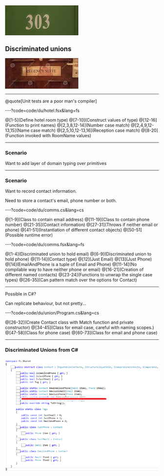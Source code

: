 ![Number room](assets/img/number.jpg)

## Discriminated unions

![Suite](assets/img/suite.jpg)

---

@quote[Unit tests are a poor man's compiler]

---?code=code/du/hotel.fsx&lang=fs

@[1-5](Define hotel room type)
@[7-10](Construct values of type)
@[12-16](Function to print names)
@[2,3,8,12-14](Number case match)
@[2,4,9,12-13,15](Name case match)
@[2,5,10,12-13,16](Reception case match)
@[8-20](Function invoked with RoomName values)

---

### Scenario

Want to add layer of domain typing over primitives

---

### Scenario

Want to record contact information.

Need to store a contact's email, phone number or both.


---?code=code/du/comms.cs&lang=cs

@[1-9](Class to contain email address)
@[11-19](Class to contain phone number)
@[21-35](Contact information)
@[27-31](Throws if neither email or phone)
@[41-51](Instantiation of different contact objects)
@[50-51](Possible runtime error)


---?code=code/du/comms.fsx&lang=fs

@[1-4](Discriminated union to hold email)
@[6-9](Discriminated union to hold phone)
@[11-14](Contact type)
@[12](Just Email)
@[13](Just Phone)
@[14](EmailAndPhone is a tuple of Email and Phone)
@[11-14](No compilable way to have neither phone or email)
@[16-21](Creation of different named contacts)
@[23-24](Functions to unwrap the single case types)
@[26-35](Can pattern match over the options for Contact)

--- 

Possible in C#?

Can replicate behaviour, but not pretty...

---?code=code/du/union/Program.cs&lang=cs

@[26-32](Create Contact class with Match function and private constructor)
@[34-45](Class for email case, careful with naming scopes.)
@[47-58](Class for phone case)
@[60-73](Class for email and phone case)

---

### Discriminated Unions from C# #

![Contact](assets/img/contact.png)